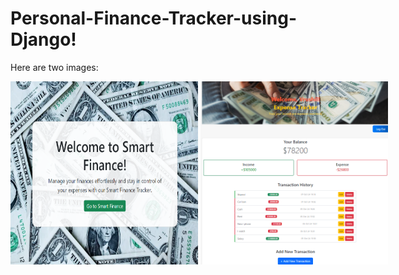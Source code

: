 # Personal-Finance-Tracker-using-Django!

Here are two images:

<div style="display: flex; justify-content: space-around;">
    <img src="https://github.com/Vrushilpatel2004/Personal-Finance-Tracker-using-Django/blob/main/expense/static/img/Screenshot%202024-10-20%20153421.png" alt="Image 1" width="300" />&nbsp; &nbsp;  &nbsp;  &nbsp;
    <img src="https://github.com/Vrushilpatel2004/Personal-Finance-Tracker-using-Django/blob/main/expense/static/img/Screenshot%202024-10-20%20153517.png" alt="Image 2" width="300" />
</div>
